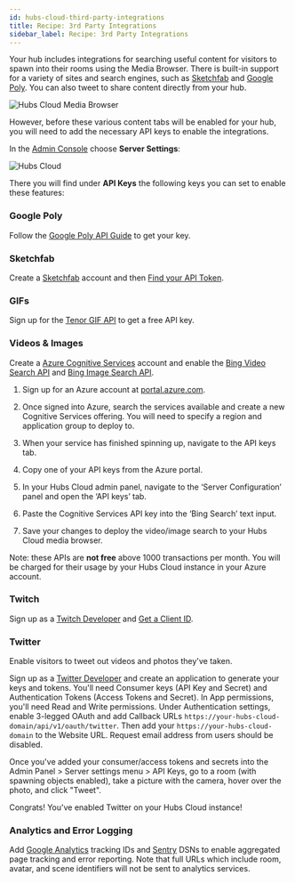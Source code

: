 ```yaml
---
id: hubs-cloud-third-party-integrations
title: Recipe: 3rd Party Integrations
sidebar_label: Recipe: 3rd Party Integrations
---
```


Your hub includes integrations for searching useful content for visitors to spawn into their rooms using the Media Browser. There is built-in support for a variety of sites and search engines, such as [Sketchfab](https://www.sketchfab.com) and [Google Poly](https://poly.google.com.). You can also tweet to share content directly from your hub.

![Hubs Cloud Media Browser](img/hubs-cloud-media-browser.jpeg)

However, before these various content tabs will be enabled for your hub, you will need to add the necessary API keys to enable the integrations.

In the [Admin Console](./hubs-cloud-getting-started.md) choose **Server Settings**:

![Hubs Cloud ](img/hubs-cloud-server-settings.jpeg)

There you will find under **API Keys** the following keys you can set to enable these features:

### Google Poly

Follow the [Google Poly API Guide](https://developers.google.com/poly/develop/api) to get your key.

### Sketchfab

Create a [Sketchfab](https://www.sketchfab.com) account and then [Find your API Token](https://help.sketchfab.com/hc/en-us/articles/202600683-Finding-your-API-Token).

### GIFs

Sign up for the [Tenor GIF API](https://tenor.com/gifapi) to get a free API key.

### Videos & Images

Create a [Azure Cognitive Services](https://azure.microsoft.com/en-us/services/cognitive-services/) account and enable the [Bing Video Search API](https://azure.microsoft.com/en-us/services/cognitive-services/bing-video-search-api/) and [Bing Image Search API](https://azure.microsoft.com/en-us/services/cognitive-services/bing-image-search-api/).

1. Sign up for an Azure account at [portal.azure.com](https://portal.azure.com).

2. Once signed into Azure, search the services available and create a new Cognitive Services offering. You will need to specify a region and application group to deploy to.

3. When your service has finished spinning up, navigate to the API keys tab.

4. Copy one of your API keys from the Azure portal.

5. In your Hubs Cloud admin panel, navigate to the ‘Server Configuration’ panel and open the ‘API keys’ tab.

6. Paste the Cognitive Services API key into the ‘Bing Search’ text input.

7. Save your changes to deploy the video/image search to your Hubs Cloud media browser.

Note: these APIs are **not free** above 1000 transactions per month. You will be charged for their usage by your Hubs Cloud instance in your Azure account.

### Twitch

Sign up as a [Twitch Developer](https://dev.twitch.tv/) and [Get a Client ID](https://dev.twitch.tv/docs/v5).

### Twitter

Enable visitors to tweet out videos and photos they've taken.

Sign up as a [Twitter Developer](https://developer.twitter.com/) and create an application to generate your keys and tokens. You'll need Consumer keys (API Key and Secret) and Authentication Tokens (Access Tokens and Secret). In App permissions, you'll need Read and Write permissions. Under Authentication settings, enable 3-legged OAuth and add Callback URLs `https://your-hubs-cloud-domain/api/v1/oauth/twitter`. Then add your `https://your-hubs-cloud-domain` to the Website URL. Request email address from users should be disabled.

Once you've added your consumer/access tokens and secrets into the Admin Panel > Server settings menu > API Keys, go to a room (with spawning objects enabled), take a picture with the camera, hover over the photo, and click "Tweet".

Congrats! You've enabled Twitter on your Hubs Cloud instance!

### Analytics and Error Logging

Add [Google Analytics](https://analytics.google.com/analytics/web/) tracking IDs and [Sentry](https://sentry.io/welcome/) DSNs to enable aggregated page tracking and error reporting. Note that full URLs which include room, avatar, and scene identifiers will not be sent to analytics services.
